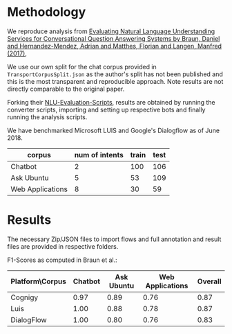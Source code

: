 # Methodology
We reproduce analysis from [Evaluating Natural Language Understanding Services for Conversational Question Answering Systems by Braun, Daniel  and  Hernandez-Mendez, Adrian  and  Matthes, Florian  and  Langen, Manfred (2017)](http://www.aclweb.org/anthology/W17-5522), 

We use our own split for the chat corpus provided in `TransportCorpusSplit.json` as the author's split has not been published and this is the most transparent and reproducible approach. Note results are not directly comparable to the original paper.

Forking their [NLU-Evaluation-Scripts](https://github.com/sebischair/NLU-Evaluation-Scripts), results are obtained by running the converter scripts, importing and setting up respective bots and finally running the analysis scripts.

We have benchmarked Microsoft LUIS and Google's Dialogflow as of June 2018.

| corpus           | num of intents | train | test |
| ---------------- | -------------- | ----- | ---- |
| Chatbot          | 2              | 100   | 106  |
| Ask Ubuntu       | 5              | 53    | 109  |
| Web Applications | 8              | 30    | 59   |


# Results

The necessary Zip/JSON files to import flows and full annotation and result files are provided in respective folders.

F1-Scores as computed in Braun et al.:

| Platform\Corpus  | Chatbot | Ask Ubuntu | Web Applications | Overall |
| ---------------- | ------- | ---------- | ---------------- | ------- |
| Cognigy          | 0.97    | 0.89       | 0.76             | 0.87    |
| Luis             | 1.00    | 0.88       | 0.78             | 0.87    |
| DialogFlow       | 1.00    | 0.80       | 0.76             | 0.83    |
